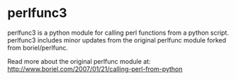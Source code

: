 perlfunc3
========

perlfunc3 is a python module for calling perl functions from a python script. perlfunc3 includes minor updates from the original perlfunc module forked from boriel/perlfunc.

Read more about the original perlfunc module at:
http://www.boriel.com/2007/01/21/calling-perl-from-python
